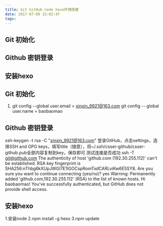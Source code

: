 ```yaml
---
title: Git GitHub node hexo环境搭建
date: 2017-07-09 15:02:47
tags:
---
```


## Git 初始化
## Github 密钥登录
## 安装hexo

<!-- more -->

## Git 初始化
1. git config --global user.email = xinxin_9921@163.com
	git config -- global user.name = baobaomao

## Github 密钥登录
ssh-keygen -t rsa -C "xinxin_9921@163.com"
登录GitHub，点击settings，选择SSH and GPG keys，填写title（随意），将~/.ssh/csser-github/csser-github.pub全部内容复制到key，保存即可
测试连接是否成功
ssh -T git@github.com
The authenticity of host 'github.com (192.30.255.112)' can't be established.
RSA key fingerprint is SHA256:nThbg6kXUpJWGl7E1IGOCspRomTxdCARLviKw6E5SY8.
Are you sure you want to continue connecting (yes/no)? yes
Warning: Permanently added 'github.com,192.30.255.112' (RSA) to the list of known hosts.
Hi baobaomao! You've successfully authenticated, but GitHub does not provide shell access.

## 安装hexo
1.安装node
2.npm install -g hexo
3.npm update
